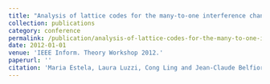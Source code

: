 ```yaml
---
title: "Analysis of lattice codes for the many-to-one interference channel"
collection: publications
category: conference
permalink: /publication/analysis-of-lattice-codes-for-the-many-to-one-interference-channel
date: 2012-01-01
venue: 'IEEE Inform. Theory Workshop 2012.'
paperurl: ''
citation: 'Maria Estela, Laura Luzzi, Cong Ling and Jean-Claude Belfiore "<a href=''>Analysis of lattice codes for the many-to-one interference channel</a>", IEEE Inform. Theory Workshop 2012.'
---
```

